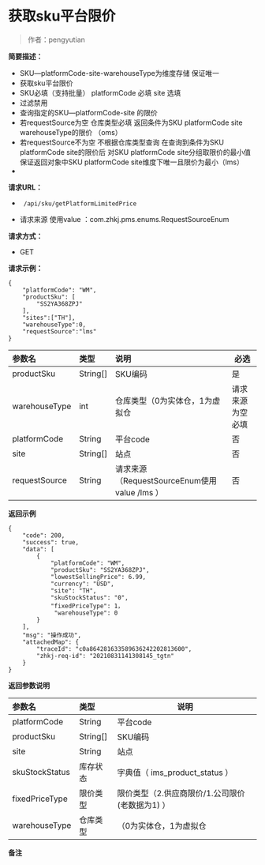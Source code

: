 # 获取sku平台限价

> 作者：pengyutian

**简要描述：** 

- SKU—platformCode-site-warehouseType为维度存储 保证唯一
- 获取sku平台限价
- SKU必填（支持批量） platformCode 必填 site 选填
- 过滤禁用
- 查询指定的SKU—platformCode-site 的限价
- 若requestSource为空  仓库类型必填  返回条件为SKU platformCode site  warehouseType的限价 （oms）
- 若requestSource不为空  不根据仓库类型查询 在查询到条件为SKU platformCode site的限价后 对SKU platformCode site分组取限价的最小值 保证返回对象中SKU platformCode site维度下唯一且限价为最小（lms）
- 

**请求URL：** 
- ` /api/sku/getPlatformLimitedPrice`

- 请求来源 使用value ：com.zhkj.pms.enums.RequestSourceEnum
  
**请求方式：**
- GET 

**请求示例：**
```
{
    "platformCode": "WM",
    "productSku": [
        "SS2YA368ZPJ"
    ],
    "sites":["TH"],
	"warehouseType":0,
	"requestSource":"lms"
}

```

|参数名|类型|说明|必选|
|:----    |:---|:----- |-----   |
|productSku |String[]   |SKU编码|是|
|warehouseType |int  |仓库类型（0为实体仓，1为虚拟仓|请求来源为空必填|
|platformCode |String   |平台code|否|
|site |String[]  |站点|否|
|requestSource |String  |请求来源 （RequestSourceEnum使用value /lms ）|否 |



 **返回示例**
``` 
{
    "code": 200,
    "success": true,
    "data": [
        {
            "platformCode": "WM",
            "productSku": "SS2YA368ZPJ",
            "lowestSellingPrice": 6.99,
            "currency": "USD",
            "site": "TH",
            "skuStockStatus": "0",
            "fixedPriceType": 1，
			 "warehouseType": 0
        }
    ],
    "msg": "操作成功",
    "attachedMap": {
        "traceId": "c0a864281633589636242202813600",
        "zhkj-req-id": "20210831141308145_tgtn"
    }
}
```
 **返回参数说明** 

|参数名|类型|说明|
|:-----  |:-----|-----|
|platformCode |String   |平台code|
|productSku |String[]   |SKU编码|
|site |String   |站点|
|skuStockStatus |库存状态   |字典值（ ims_product_status ）|
|fixedPriceType |限价类型   |限价类型（2.供应商限价/1.公司限价(老数据为1) ）|
|warehouseType |仓库类型   |（0为实体仓，1为虚拟仓 |

 **备注**